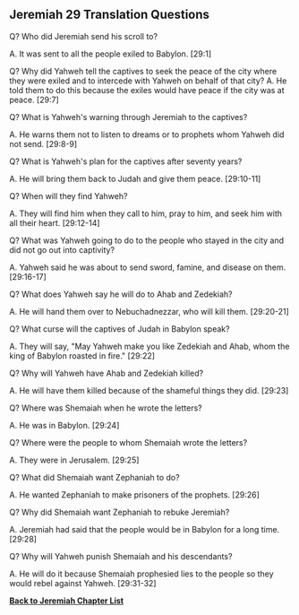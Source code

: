 ## Jeremiah 29 Translation Questions ##

Q? Who did Jeremiah send his scroll to?

A. It was sent to all the people exiled to Babylon. [29:1]

Q? Why did Yahweh tell the captives to seek the peace of the city where they were exiled and to intercede with Yahweh on behalf of that city?
A. He told them to do this because the exiles would have peace if the city was at peace. [29:7]

Q? What is Yahweh's warning through Jeremiah to the captives?

A. He warns them not to listen to dreams or to prophets whom Yahweh did not send. [29:8-9]

Q? What is Yahweh's plan for the captives after seventy years?

A. He will bring them back to Judah and give them peace. [29:10-11]

Q? When will they find Yahweh?

A. They will find him when they call to him, pray to him, and seek him with all their heart. [29:12-14]

Q? What was Yahweh going to do to the people who stayed in the city and did not go out into captivity?

A. Yahweh said he was about to send sword, famine, and disease on them. [29:16-17]

Q? What does Yahweh say he will do to Ahab and Zedekiah?

A. He will hand them over to Nebuchadnezzar, who will kill them. [29:20-21]

Q? What curse will the captives of Judah in Babylon speak?

A. They will say, "May Yahweh make you like Zedekiah and Ahab, whom the king of Babylon roasted in fire." [29:22]

Q? Why will Yahweh have Ahab and Zedekiah killed?

A. He will have them killed because of the shameful things they did. [29:23]

Q? Where was Shemaiah when he wrote the letters?

A. He was in Babylon. [29:24]

Q? Where were the people to whom Shemaiah wrote the letters?

A. They were in Jerusalem. [29:25]

Q? What did Shemaiah want Zephaniah to do?

A. He wanted Zephaniah to make prisoners of the prophets. [29:26]

Q? Why did Shemaiah want Zephaniah to rebuke Jeremiah?

A. Jeremiah had said that the people would be in Babylon for a long time. [29:28]

Q? Why will Yahweh punish Shemaiah and his descendants?

A. He will do it because Shemaiah prophesied lies to the people so they would rebel against Yahweh. [29:31-32]

__[Back to Jeremiah Chapter List](./)__

